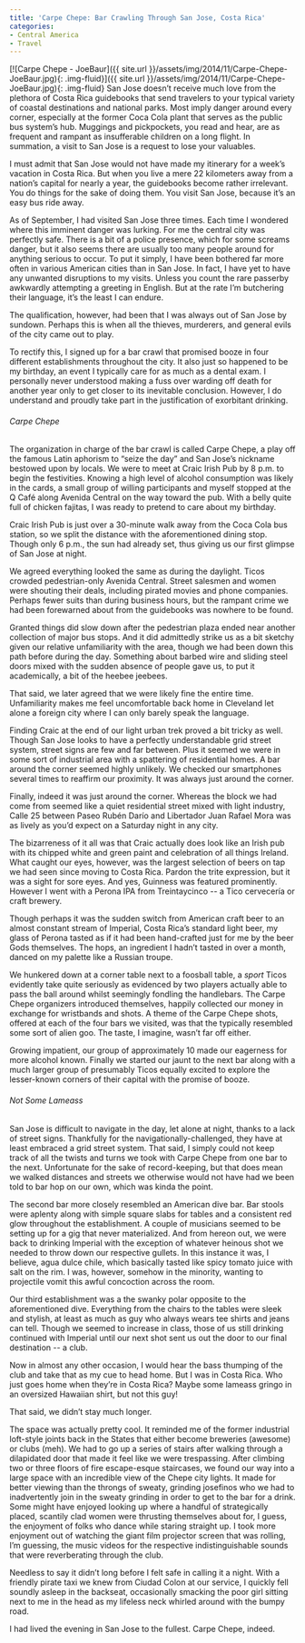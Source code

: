 ```yaml
---
title: 'Carpe Chepe: Bar Crawling Through San Jose, Costa Rica'
categories:
- Central America
- Travel
---
```


[![Carpe Chepe - JoeBaur]({{ site.url }}/assets/img/2014/11/Carpe-Chepe-JoeBaur.jpg){: .img-fluid}]({{ site.url }}/assets/img/2014/11/Carpe-Chepe-JoeBaur.jpg){: .img-fluid}
San Jose doesn’t receive much love from the plethora of Costa Rica guidebooks that send travelers to your typical variety of coastal destinations and national parks. Most imply danger around every corner, especially at the former Coca Cola plant that serves as the public bus system’s hub. Muggings and pickpockets, you read and hear, are as frequent and rampant as insufferable children on a long flight. In summation, a visit to San Jose is a request to lose your valuables.<!-- more -->

I must admit that San Jose would not have made my itinerary for a week’s vacation in Costa Rica. But when you live a mere 22 kilometers away from a nation’s capital for nearly a year, the guidebooks become rather irrelevant. You do things for the sake of doing them. You visit San Jose, because it’s an easy bus ride away.

As of September, I had visited San Jose three times. Each time I wondered where this imminent danger was lurking. For me the central city was perfectly safe. There is a bit of a police presence, which for some screams danger, but it also seems there are usually too many people around for anything serious to occur. To put it simply, I have been bothered far more often in various American cities than in San Jose. In fact, I have yet to have any unwanted disruptions to my visits. Unless you count the rare passerby awkwardly attempting a greeting in English. But at the rate I’m butchering their language, it’s the least I can endure.

The qualification, however, had been that I was always out of San Jose by sundown. Perhaps this is when all the thieves, murderers, and general evils of the city came out to play.

To rectify this, I signed up for a bar crawl that promised booze in four different establishments throughout the city. It also just so happened to be my birthday, an event I typically care for as much as a dental exam. I personally never understood making a fuss over warding off death for another year only to get closer to its inevitable conclusion. However, I do understand and proudly take part in the justification of exorbitant drinking.

###### Carpe Chepe

The organization in charge of the bar crawl is called Carpe Chepe, a play off the famous Latin aphorism to “seize the day” and San Jose’s nickname bestowed upon by locals. We were to meet at Craic Irish Pub by 8 p.m. to begin the festivities. Knowing a high level of alcohol consumption was likely in the cards, a small group of willing participants and myself stopped at the Q Café along Avenida Central on the way toward the pub. With a belly quite full of chicken fajitas, I was ready to pretend to care about my birthday.

Craic Irish Pub is just over a 30-minute walk away from the Coca Cola bus station, so we split the distance with the aforementioned dining stop. Though only 6 p.m., the sun had already set, thus giving us our first glimpse of San Jose at night.

We agreed everything looked the same as during the daylight. Ticos crowded pedestrian-only Avenida Central. Street salesmen and women were shouting their deals, including pirated movies and phone companies. Perhaps fewer suits than during business hours, but the rampant crime we had been forewarned about from the guidebooks was nowhere to be found.

Granted things did slow down after the pedestrian plaza ended near another collection of major bus stops. And it did admittedly strike us as a bit sketchy given our relative unfamiliarity with the area, though we had been down this path before during the day. Something about barbed wire and sliding steel doors mixed with the sudden absence of people gave us, to put it academically, a bit of the heebee jeebees.

That said, we later agreed that we were likely fine the entire time. Unfamiliarity makes me feel uncomfortable back home in Cleveland let alone a foreign city where I can only barely speak the language.

Finding Craic at the end of our light urban trek proved a bit tricky as well. Though San Jose looks to have a perfectly understandable grid street system, street signs are few and far between. Plus it seemed we were in some sort of industrial area with a spattering of residential homes. A bar around the corner seemed highly unlikely. We checked our smartphones several times to reaffirm our proximity. It was always just around the corner.

Finally, indeed it was just around the corner. Whereas the block we had come from seemed like a quiet residential street mixed with light industry, Calle 25 between Paseo Rubén Darío and Libertador Juan Rafael Mora was as lively as you’d expect on a Saturday night in any city.

The bizarreness of it all was that Craic actually does look like an Irish pub with its chipped white and green paint and celebration of all things Ireland. What caught our eyes, however, was the largest selection of beers on tap we had seen since moving to Costa Rica. Pardon the trite expression, but it was a sight for sore eyes. And yes, Guinness was featured prominently. However I went with a Perona IPA from Treintaycinco -- a Tico cervecería or craft brewery.

Though perhaps it was the sudden switch from American craft beer to an almost constant stream of Imperial, Costa Rica’s standard light beer, my glass of Perona tasted as if it had been hand-crafted just for me by the beer Gods themselves. The hops, an ingredient I hadn’t tasted in over a month, danced on my palette like a Russian troupe.

We hunkered down at a corner table next to a foosball table, a _sport_ Ticos evidently take quite seriously as evidenced by two players actually able to pass the ball around whilst seemingly fondling the handlebars. The Carpe Chepe organizers introduced themselves, happily collected our money in exchange for wristbands and shots. A theme of the Carpe Chepe shots, offered at each of the four bars we visited, was that the typically resembled some sort of alien goo. The taste, I imagine, wasn’t far off either.

Growing impatient, our group of approximately 10 made our eagerness for more alcohol known. Finally we started our jaunt to the next bar along with a much larger group of presumably Ticos equally excited to explore the lesser-known corners of their capital with the promise of booze.

###### Not Some Lameass

San Jose is difficult to navigate in the day, let alone at night, thanks to a lack of street signs. Thankfully for the navigationally-challenged, they have at least embraced a grid street system. That said, I simply could not keep track of all the twists and turns we took with Carpe Chepe from one bar to the next. Unfortunate for the sake of record-keeping, but that does mean we walked distances and streets we otherwise would not have had we been told to bar hop on our own, which was kinda the point.

The second bar more closely resembled an American dive bar. Bar stools were aplenty along with simple square slabs for tables and a consistent red glow throughout the establishment. A couple of musicians seemed to be setting up for a gig that never materialized. And from hereon out, we were back to drinking Imperial with the exception of whatever heinous shot we needed to throw down our respective gullets. In this instance it was, I believe, agua dulce chile, which basically tasted like spicy tomato juice with salt on the rim. I was, however, somehow in the minority, wanting to projectile vomit this awful concoction across the room.

Our third establishment was a the swanky polar opposite to the aforementioned dive. Everything from the chairs to the tables were sleek and stylish, at least as much as guy who always wears tee shirts and jeans can tell. Though we seemed to increase in class, those of us still drinking continued with Imperial until our next shot sent us out the door to our final destination -- a club.

Now in almost any other occasion, I would hear the bass thumping of the club and take that as my cue to head home. But I was in Costa Rica. Who just goes home when they’re in Costa Rica? Maybe some lameass gringo in an oversized Hawaiian shirt, but not this guy!

That said, we didn’t stay much longer.

The space was actually pretty cool. It reminded me of the former industrial loft-style joints back in the States that either become breweries (awesome) or clubs (meh). We had to go up a series of stairs after walking through a dilapidated door that made it feel like we were trespassing. After climbing two or three floors of fire escape-esque staircases, we found our way into a large space with an incredible view of the Chepe city lights. It made for better viewing than the throngs of sweaty, grinding josefinos who we had to inadvertently join in the sweaty grinding in order to get to the bar for a drink. Some might have enjoyed looking up where a handful of strategically placed, scantily clad women were thrusting themselves about for, I guess, the enjoyment of folks who dance while staring straight up. I took more enjoyment out of watching the giant film projector screen that was rolling, I’m guessing, the music videos for the respective indistinguishable sounds that were reverberating through the club.

Needless to say it didn’t long before I felt safe in calling it a night. With a friendly pirate taxi we knew from Ciudad Colon at our service, I quickly fell soundly asleep in the backseat, occasionally smacking the poor girl sitting next to me in the head as my lifeless neck whirled around with the bumpy road.

I had lived the evening in San Jose to the fullest. Carpe Chepe, indeed.
